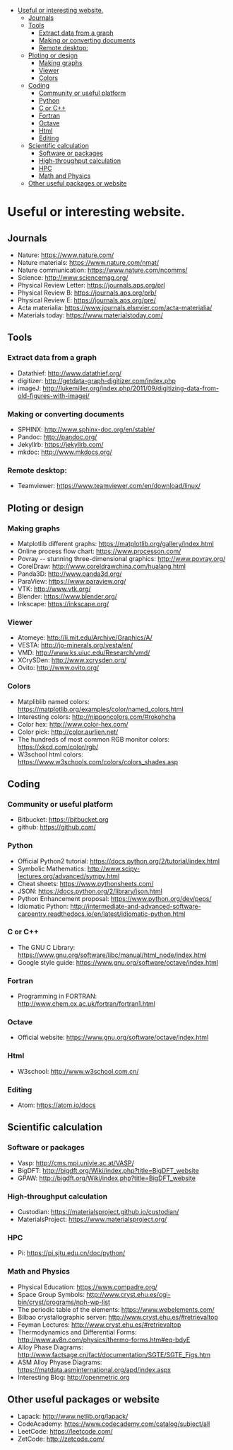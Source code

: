 -   [Useful or interesting website.](#useful-or-interesting-website.)
    -   [Journals](#journals)
    -   [Tools](#tools)
        -   [Extract data from a graph](#extract-data-from-a-graph)
        -   [Making or converting documents](#making-or-converting-documents)
        -   [Remote desktop:](#remote-desktop)
    -   [Ploting or design](#ploting-or-design)
        -   [Making graphs](#making-graphs)
        -   [Viewer](#viewer)
        -   [Colors](#colors)
    -   [Coding](#coding)
        -   [Community or useful platform](#community-or-useful-platform)
        -   [Python](#python)
        -   [C or C++](#c-or-c)
        -   [Fortran](#fortran)
        -   [Octave](#octave)
        -   [Html](#html)
        -   [Editing](#editing)
    -   [Scientific calculation](#scientific-calculation)
        -   [Software or packages](#software-or-packages)
        -   [High-throughput calculation](#high-throughput-calculation)
        -   [HPC](#hpc)
        -   [Math and Physics](#math-and-physics)
    -   [Other useful packages or website](#other-useful-packages-or-website)

Useful or interesting website.
==============================

Journals
--------

-   Nature: <https://www.nature.com/>
-   Nature materials: <https://www.nature.com/nmat/>
-   Nature communication: <https://www.nature.com/ncomms/>
-   Science: <http://www.sciencemag.org/>
-   Physical Review Letter: <https://journals.aps.org/prl>
-   Physical Review B: <https://journals.aps.org/prb/>
-   Physical Review E: <https://journals.aps.org/pre/>
-   Acta materialia: <https://www.journals.elsevier.com/acta-materialia/>
-   Materials today: <https://www.materialstoday.com/>

Tools
-----

### Extract data from a graph

-   Datathief: <http://www.datathief.org/>
-   digitizer: <http://getdata-graph-digitizer.com/index.php>
-   imageJ: <http://lukemiller.org/index.php/2011/09/digitizing-data-from-old-figures-with-imagej/>

### Making or converting documents

-   SPHINX: <http://www.sphinx-doc.org/en/stable/>
-   Pandoc: <http://pandoc.org/>
-   Jekyllrb: <https://jekyllrb.com/>
-   mkdoc: <http://www.mkdocs.org/>

### Remote desktop:

-   Teamviewer: <https://www.teamviewer.com/en/download/linux/>

Ploting or design
-----------------

### Making graphs

-   Matplotlib different graphs: <https://matplotlib.org/gallery/index.html>
-   Online process flow chart: <https://www.processon.com/>
-   Povray -- stunning three-dimensional graphics: <http://www.povray.org/>
-   CorelDraw: <http://www.coreldrawchina.com/hualang.html>
-   Panda3D: <http://www.panda3d.org/>
-   ParaView: <https://www.paraview.org/>
-   VTK: <http://www.vtk.org/>
-   Blender: <https://www.blender.org/>
-   Inkscape: <https://inkscape.org/>

### Viewer

-   Atomeye: <http://li.mit.edu/Archive/Graphics/A/>
-   VESTA: <http://jp-minerals.org/vesta/en/>
-   VMD: <http://www.ks.uiuc.edu/Research/vmd/>
-   XCrySDen: <http://www.xcrysden.org/>
-   Ovito: <http://www.ovito.org/>

### Colors

-   Matpliblib named colors: <https://matplotlib.org/examples/color/named_colors.html>
-   Interesting colors: <http://nipponcolors.com/#rokohcha>
-   Color hex: <http://www.color-hex.com/>
-   Color pick: <http://color.aurlien.net/>
-   The hundreds of most common RGB monitor colors: <https://xkcd.com/color/rgb/>
-   W3school html colors: <https://www.w3schools.com/colors/colors_shades.asp>

Coding
------

### Community or useful platform

-   Bitbucket: <https://bitbucket.org>
-   github: <https://github.com/>

### Python

-   Official Python2 tutorial: <https://docs.python.org/2/tutorial/index.html>
-   Symbolic Mathematics: <http://www.scipy-lectures.org/advanced/sympy.html>
-   Cheat sheets: <https://www.pythonsheets.com/>
-   JSON: <https://docs.python.org/2/library/json.html>
-   Python Enhancement proposal: <https://www.python.org/dev/peps/>
-   Idiomatic Python: <http://intermediate-and-advanced-software-carpentry.readthedocs.io/en/latest/idiomatic-python.html>

### C or C++

-   The GNU C Library: <https://www.gnu.org/software/libc/manual/html_node/index.html>
-   Google style guide: <https://www.gnu.org/software/octave/index.html>

### Fortran

-   Programming in FORTRAN: <http://www.chem.ox.ac.uk/fortran/fortran1.html>

### Octave

-   Official website: <https://www.gnu.org/software/octave/index.html>

### Html

-   W3school: <http://www.w3school.com.cn/>

### Editing

-   Atom: <https://atom.io/docs>

Scientific calculation
----------------------

### Software or packages

-   Vasp: <http://cms.mpi.univie.ac.at/VASP/>
-   BigDFT: <http://bigdft.org/Wiki/index.php?title=BigDFT_website>
-   GPAW: <http://bigdft.org/Wiki/index.php?title=BigDFT_website>

### High-throughput calculation

-   Custodian: <https://materialsproject.github.io/custodian/>
-   MaterialsProject: <https://www.materialsproject.org/>

### HPC

-   Pi: <https://pi.sjtu.edu.cn/doc/python/>

### Math and Physics

-   Physical Education: <https://www.compadre.org/>
-   Space Group Symbols: <http://www.cryst.ehu.es/cgi-bin/cryst/programs/nph-wp-list>
-   The periodic table of the elements: <https://www.webelements.com/>
-   Bilbao crystallographic server: <http://www.cryst.ehu.es/#retrievaltop>
-   Feyman Lectures: <http://www.cryst.ehu.es/#retrievaltop>
-   Thermodynamics and Differential Forms: <http://www.av8n.com/physics/thermo-forms.htm#eq-bdyE>
-   Alloy Phase Diagrams: <http://www.factsage.cn/fact/documentation/SGTE/SGTE_Figs.htm>
-   ASM Alloy Phyase Diagrams: <https://matdata.asminternational.org/apd/index.aspx>
-   Interesting Blog: <http://openmetric.org>

Other useful packages or website
--------------------------------

-   Lapack: <http://www.netlib.org/lapack/>
-   CodeAcademy: <https://www.codecademy.com/catalog/subject/all>
-   LeetCode: <https://leetcode.com/>
-   ZetCode: <http://zetcode.com/>
